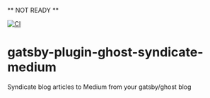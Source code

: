 ** NOT READY **

[![CI](https://github.com/Many-Monkeys/gatsby-plugin-ghost-syndicate-medium/actions/workflows/main.yml/badge.svg)](https://github.com/Many-Monkeys/gatsby-plugin-ghost-syndicate-medium/actions/workflows/main.yml)
# gatsby-plugin-ghost-syndicate-medium
Syndicate blog articles to Medium from your gatsby/ghost blog
